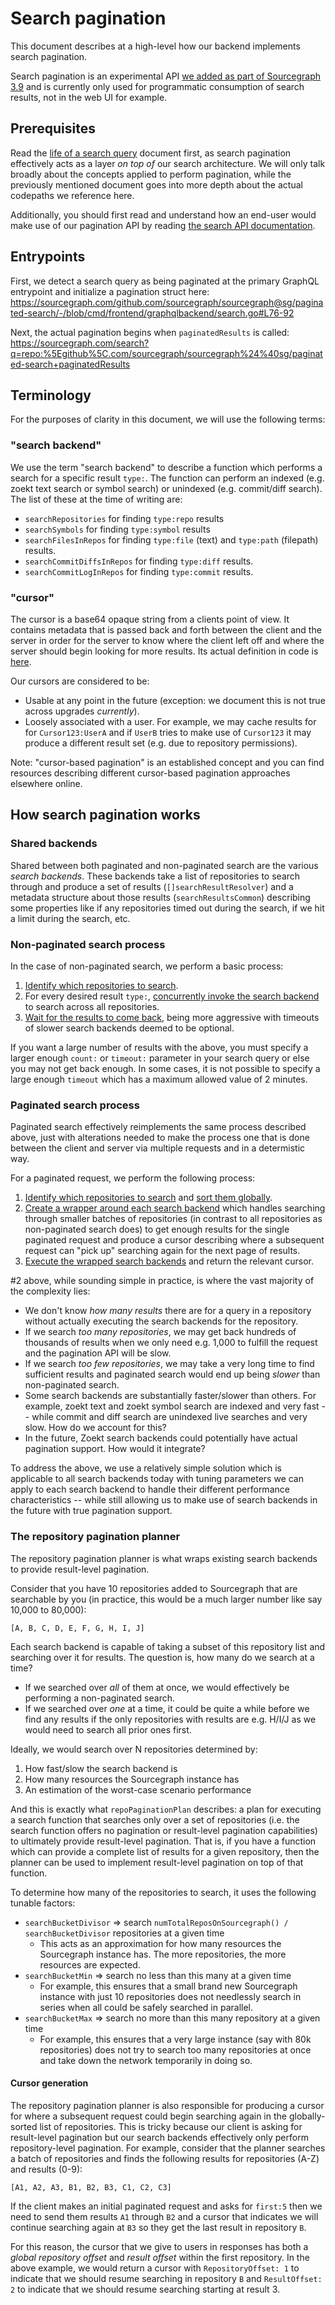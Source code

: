 # Search pagination

This document describes at a high-level how our backend implements search pagination.

Search pagination is an experimental API [we added as part of Sourcegraph 3.9](https://github.com/sourcegraph/sourcegraph/pull/4796) and is currently only used for programmatic consumption of search results, not in the web UI for example.

## Prerequisites

Read the [life of a search query](life-of-a-search-query.md) document first, as search pagination effectively acts as a layer _on top of_ our search architecture. We will only talk broadly about the concepts applied to perform pagination, while the previously mentioned document goes into more depth about the actual codepaths we reference here.

Additionally, you should first read and understand how an end-user would make use of our pagination API by reading [the search API documentation](https://docs.sourcegraph.com/api/graphql/search).

## Entrypoints

First, we detect a search query as being paginated at the primary GraphQL entrypoint and initialize a pagination struct here: https://sourcegraph.com/github.com/sourcegraph/sourcegraph@sg/paginated-search/-/blob/cmd/frontend/graphqlbackend/search.go#L76-92

Next, the actual pagination begins when `paginatedResults` is called: https://sourcegraph.com/search?q=repo:%5Egithub%5C.com/sourcegraph/sourcegraph%24%40sg/paginated-search+paginatedResults

## Terminology

For the purposes of clarity in this document, we will use the following terms:

### "search backend"

We use the term "search backend" to describe a function which performs a search for a specific result `type:`. The function can perform an indexed (e.g. zoekt text search or symbol search) or unindexed (e.g. commit/diff search). The list of these at the time of writing are:

- `searchRepositories` for finding `type:repo` results
- `searchSymbols` for finding `type:symbol` results
- `searchFilesInRepos` for finding `type:file` (text) and `type:path` (filepath) results.
- `searchCommitDiffsInRepos` for finding `type:diff` results.
- `searchCommitLogInRepos` for finding `type:commit` results.

### "cursor"

The cursor is a base64 opaque string from a clients point of view. It contains metadata that is passed back and forth between the client and the server in order for the server to know where the client left off and where the server should begin looking for more results. Its actual definition in code is [here](https://sourcegraph.com/search?q=repo:%5Egithub%5C.com/sourcegraph/sourcegraph+type+searchCursor+struct).

Our cursors are considered to be:

- Usable at any point in the future (exception: we document this is not true across upgrades _currently_).
- Loosely associated with a user. For example, we may cache results for for `Cursor123:UserA` and if `UserB` tries to make use of `Cursor123` it may produce a different result set (e.g. due to repository permissions).

Note: "cursor-based pagination" is an established concept and you can find resources describing different cursor-based pagination approaches elsewhere online.

## How search pagination works

### Shared backends

Shared between both paginated and non-paginated search are the various _search backends_. These backends take a list of repositories to search through and produce a set of results (`[]searchResultResolver`) and a metadata structure about those results (`searchResultsCommon`) describing some properties like if any repositories timed out during the search, if we hit a limit during the search, etc.

### Non-paginated search process

In the case of non-paginated search, we perform a basic process:

1. [Identify which repositories to search](https://sourcegraph.com/search?q=repo:%5Egithub%5C.com/sourcegraph/sourcegraph+file:search_results.go+determineRepos).
2. For every desired result `type:`, [concurrently invoke the search backend](https://sourcegraph.com/search?q=repo:%5Egithub%5C.com/sourcegraph/sourcegraph+file:search_results.go+goroutine.Go) to search across all repositories.
3. [Wait for the results to come back](https://sourcegraph.com/github.com/sourcegraph/sourcegraph/-/blob/cmd/frontend/graphqlbackend/search_results.go#L1045-1055), being more aggressive with timeouts of slower search backends deemed to be optional.

If you want a large number of results with the above, you must specify a larger enough `count:` or `timeout:` parameter in your search query or else you may not get back enough. In some cases, it is not possible to specify a large enough `timeout` which has a maximum allowed value of 2 minutes.

### Paginated search process

Paginated search effectively reimplements the same process described above, just with alterations needed to make the process one that is done between the client and server via multiple requests and in a determistic way.

For a paginated request, we perform the following process:

1. [Identify which repositories to search](https://sourcegraph.com/search?q=repo:%5Egithub%5C.com/sourcegraph/sourcegraph+file:search_pagination.go+determineRepos) and [sort them globally](https://sourcegraph.com/search?q=repo:%5Egithub%5C.com/sourcegraph/sourcegraph+file:search_pagination.go+%22we+must+sort+the+repositories+deterministically.%22).
2. [Create a wrapper around each search backend](https://sourcegraph.com/search?q=repo:%5Egithub%5C.com/sourcegraph/sourcegraph+file:search_pagination.go+%22%26repoPaginationPlan%22) which handles searching through smaller batches of repositories (in contrast to all repositories as non-paginated search does) to get enough results for the single paginated request and produce a cursor describing where a subsequent request can "pick up" searching again for the next page of results.
3. [Execute the wrapped search backends](https://sourcegraph.com/github.com/sourcegraph/sourcegraph/-/blob/cmd/frontend/graphqlbackend/search_pagination.go#L176-182) and return the relevant cursor.

#2 above, while sounding simple in practice, is where the vast majority of the complexity lies:

- We don't know _how many results_ there are for a query in a repository without actually executing the search backends for the repository.
- If we search _too many repositories_, we may get back hundreds of thousands of results when we only need e.g. 1,000 to fulfill the request and the pagination API will be slow.
- If we search _too few repositories_, we may take a very long time to find sufficient results and paginated search would end up being _slower_ than non-paginated search.
- Some search backends are substantially faster/slower than others. For example, zoekt text and zoekt symbol search are indexed and very fast -- while commit and diff search are unindexed live searches and very slow. How do we account for this?
- In the future, Zoekt search backends could potentially have actual pagination support. How would it integrate?

To address the above, we use a relatively simple solution which is applicable to all search backends today with tuning parameters we can apply to each search backend to handle their different performance characteristics -- while still allowing us to make use of search backends in the future with true pagination support.

### The repository pagination planner

The repository pagination planner is what wraps existing search backends to provide result-level pagination.

Consider that you have 10 repositories added to Sourcegraph that are searchable by you (in practice, this would be a much larger number like say 10,000 to 80,000):

```
[A, B, C, D, E, F, G, H, I, J]
```

Each search backend is capable of taking a subset of this repository list and searching over it for results. The question is, how many do we search at a time?

- If we searched over _all_ of them at once, we would effectively be performing a non-paginated search.
- If we searched over _one_ at a time, it could be quite a while before we find any results if the only repositories with results are e.g. H/I/J as we would need to search all prior ones first.

Ideally, we would search over N repositories determined by:

1. How fast/slow the search backend is
2. How many resources the Sourcegraph instance has
3. An estimation of the worst-case scenario performance

And this is exactly what `repoPaginationPlan` describes: a plan for executing a search function that searches only over a set of repositories (i.e. the search function offers no pagination or result-level pagination capabilities) to ultimately provide result-level pagination. That is, if you have a function which can provide a complete list of results for a given repository, then the planner can be used to implement result-level pagination on top of that function.

To determine how many of the repositories to search, it uses the following tunable factors:

- `searchBucketDivisor` => search `numTotalReposOnSourcegraph() / searchBucketDivisor` repositories at a given time
  - This acts as an approximation for how many resources the Sourcegraph instance has. The more repositories, the more resources are expected.
- `searchBucketMin` => search no less than this many at a given time
  - For example, this ensures that a small brand new Sourcegraph instance with just 10 repositories does not needlessly search in series when all could be safely searched in parallel.
- `searchBucketMax` => search no more than this many repository at a given time
  - For example, this ensures that a very large instance (say with 80k repositories) does not try to search too many repositories at once and take down the network temporarily in doing so.

#### Cursor generation

The repository pagination planner is also responsible for producing a cursor for where a subsequent request could begin searching again in the globally-sorted list of repositories. This is tricky because our client is asking for result-level pagination but our search backends effectively only perform repository-level pagination. For example, consider that the planner searches a batch of repositories and finds the following results for repositories (A-Z) and results (0-9):

```
[A1, A2, A3, B1, B2, B3, C1, C2, C3]
```

If the client makes an initial paginated request and asks for `first:5` then we need to send them results `A1` through `B2` and a cursor that indicates we will continue searching again at `B3` so they get the last result in repository `B`.

For this reason, the cursor that we give to users in responses has both a _global repository offset_ and _result offset_ within the first repository. In the above example, we would return a cursor with `RepositoryOffset: 1` to indicate that we should resume searching in repository `B` and `ResultOffset: 2` to indicate that we should resume searching starting at result 3.
